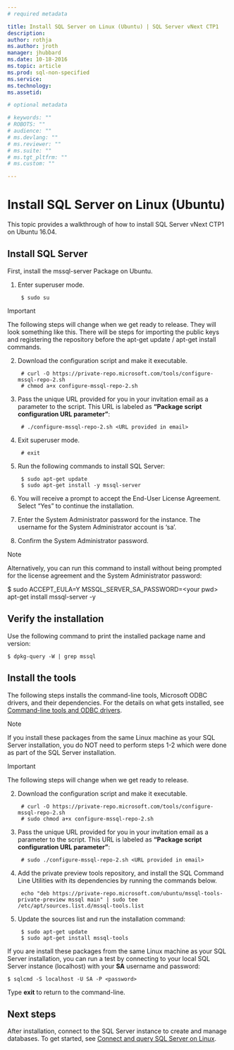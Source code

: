 ```yaml
---
# required metadata

title: Install SQL Server on Linux (Ubuntu) | SQL Server vNext CTP1
description: 
author: rothja 
ms.author: jroth 
manager: jhubbard
ms.date: 10-18-2016
ms.topic: article
ms.prod: sql-non-specified
ms.service: 
ms.technology: 
ms.assetid: 

# optional metadata

# keywords: ""
# ROBOTS: ""
# audience: ""
# ms.devlang: ""
# ms.reviewer: ""
# ms.suite: ""
# ms.tgt_pltfrm: ""
# ms.custom: ""

---
```

# Install SQL Server on Linux (Ubuntu)

This topic provides a walkthrough of how to install SQL Server vNext CTP1 on Ubuntu 16.04.

## Install SQL Server
First, install the mssql-server Package on Ubuntu.

1. Enter superuser mode.

        $ sudo su

> [!IMPORTANT]
> The following steps will change when we get ready to release. They will look something like this. There will be steps for importing the public keys and registering the repository before the apt-get update / apt-get install commands. 

2. Download the configuration script and make it executable.

        # curl -O https://private-repo.microsoft.com/tools/configure-mssql-repo-2.sh
        # chmod a+x configure-mssql-repo-2.sh

3. Pass the unique URL provided for you in your invitation email as a parameter to the script. This URL is labeled as **“Package script configuration URL parameter”**:

        # ./configure-mssql-repo-2.sh <URL provided in email>

4. Exit superuser mode.

        # exit

5. Run the following commands to install SQL Server:

        $ sudo apt-get update
        $ sudo apt-get install -y mssql-server

6. You will receive a prompt to accept the End-User License Agreement. Select “Yes” to continue the installation.

7. Enter the System Administrator password for the instance. The username for the System Administrator account is ‘sa’. 

8. Confirm the System Administrator password.

> [!NOTE]
> Alternatively, you can run this command to install without being prompted for the license agreement and the System Administrator password:
>
>    $ sudo ACCEPT_EULA=Y MSSQL_SERVER_SA_PASSWORD=\<your pwd\> apt-get install mssql-server -y

## Verify the installation
Use the following command to print the installed package name and version:

    $ dpkg-query -W | grep mssql

## Install the tools
The following steps installs the command-line tools, Microsoft ODBC drivers, and their dependencies. For the details on what gets installed, see [Command-line tools and ODBC drivers](sql-server-linux-setup.md#tools).

> [!NOTE]
> If you install these packages from the same Linux machine as your SQL Server installation, you do NOT need to perform steps 1-2 which were done as part of the SQL Server installation.

> [!IMPORTANT]
> The following steps will change when we get ready to release.

2. Download the configuration script and make it executable.

        # curl -O https://private-repo.microsoft.com/tools/configure-mssql-repo-2.sh
        # sudo chmod a+x configure-mssql-repo-2.sh

3. Pass the unique URL provided for you in your invitation email as a parameter to the script. This URL is labeled as **“Package script configuration URL parameter”**:

        # sudo ./configure-mssql-repo-2.sh <URL provided in email>

4. Add the private preview tools repository, and install the SQL Command Line Utilities with its dependencies by running the commands below.

        echo "deb https://private-repo.microsoft.com/ubuntu/mssql-tools-private-preview mssql main" | sudo tee /etc/apt/sources.list.d/mssql-tools.list 

5. Update the sources list and run the installation command:

        $ sudo apt-get update 
        $ sudo apt-get install mssql-tools

If you are install these packages from the same Linux machine as your SQL Server installation, you can run a test by connecting to your local SQL Server instance (localhost) with your **SA** username and password:

    $ sqlcmd -S localhost -U SA -P <password>

Type **exit** to return to the command-line.

## Next steps
After installation, connect to the SQL Server instance to create and manage databases. To get started, see [Connect and query SQL Server on Linux](sql-server-linux-connect-and-query.md).
